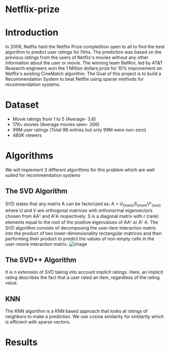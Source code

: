 # Netflix-prize
# Introduction 
In 2006, Netflix held the Netflix Prize completition open to all to find the best algorithm to predict user ratings for films. The prediction was based on the previous ratings from the users of Netflix's movies without any other information about the user or movie. 
The winning team BellKor, led by AT&T Research engineers won the 1 Million dollars prize for 10% improvement on Netflix's existing CineMatch algorithm. 
The Goal of this project is to build a Recommendation System to beat Netflix using sparse methods for recommendation systems. 

# Dataset 
* Movie ratings from 1 to 5 (Average- 3.6)
* 17K+ movies (Average movies seen- 206)
* 99M user ratings (Total 9B entries but only 99M were non-zero)
* 480K viewers

# Algorithms 
We will implement 3 different algorithms for this problem which are well suited for recommendation systems
## The SVD Algorithm
SVD states that any matrix A can be factorized as: A = U<sub>(mxm)</sub>S<sub>(mxn)</sub>Vᵀ<sub>(nxn)</sub>
where U and V are orthogonal matrices with orthonormal eigenvectors chosen from AAᵀ and AᵀA respectively. S is a diagonal matrix with r (rank) elements equal to the root of the positive eigenvalues of AAᵀ or Aᵀ A. 
The SVD algorithm consists of decomposing the user-item interaction matrix into the product of two lower-dimensionality rectangular matrices and then performing their product to predict the values of non-empty cells in the user-movie interaction matrix.
![image](https://github.com/user-attachments/assets/026a329b-c402-49ed-ac21-966936cdff51)

## The SVD++ Algorithm
It is n extension of SVD taking into account implicit ratings. Here, an implicit rating describes the fact that a user rated an item, regardless of the rating value.

## KNN
The KNN algorithm is a KNN based approach that looks at ratings of neighbors to make a prediction. We use cosine similarity for similarity which is efficient with sparse vectors.

# Results
